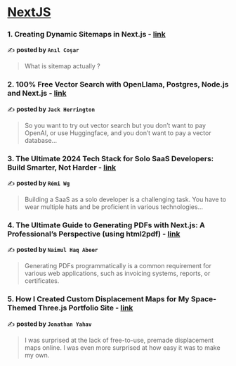 
<h1><a href=https://medium.com/tag/nextjs/recommended target="_blank" rel="noopener noreferrer">NextJS</a></h1>
<h3>1. Creating Dynamic Sitemaps in Next.js - <a href="https://medium.com/@anilcosarsfe/creating-dynamic-sitemaps-in-next-js-636edeac670b" target="_blank" rel="noopener noreferrer">link</a></h3>

✍️ **posted by `Anıl Coşar`**

<blockquote>What is sitemap actually ?</blockquote>

<h3>2. 100% Free Vector Search with OpenLlama, Postgres, Node.js and Next.js - <a href="https://medium.com/javascript-in-plain-english/100-free-vector-search-with-openllama-postgres-nodejs-and-nextjs-e496856766f7" target="_blank" rel="noopener noreferrer">link</a></h3>

✍️ **posted by `Jack Herrington`**

<blockquote>So you want to try out vector search but you don’t want to pay OpenAI, or use Huggingface, and you don’t want to pay a vector database…</blockquote>

<h3>3. The Ultimate 2024 Tech Stack for Solo SaaS Developers: Build Smarter, Not Harder - <a href="https://medium.com/@ixartz/the-ultimate-2024-tech-stack-for-solo-saas-developers-build-smarter-not-harder-011d08292bd1" target="_blank" rel="noopener noreferrer">link</a></h3>

✍️ **posted by `Rémi Wg`**

<blockquote>Building a SaaS as a solo developer is a challenging task. You have to wear multiple hats and be proficient in various technologies…</blockquote>

<h3>4. The Ultimate Guide to Generating PDFs with Next.js: A Professional’s Perspective (using html2pdf) - <a href="https://medium.com/@naimul.h.abeer/the-ultimate-guide-to-generating-pdfs-with-next-js-a-professionals-perspective-using-html2pdf-d97a5f84b69e" target="_blank" rel="noopener noreferrer">link</a></h3>

✍️ **posted by `Naimul Haq Abeer`**

<blockquote>Generating PDFs programmatically is a common requirement for various web applications, such as invoicing systems, reports, or certificates.</blockquote>

<h3>5. How I Created Custom Displacement Maps for My Space-Themed Three.js Portfolio Site - <a href="https://medium.com/javascript-in-plain-english/how-i-created-custom-displacement-maps-for-my-space-themed-three-js-portfolio-site-642b52700941" target="_blank" rel="noopener noreferrer">link</a></h3>

✍️ **posted by `Jonathan Yahav`**

<blockquote>I was surprised at the lack of free-to-use, premade displacement maps online. I was even more surprised at how easy it was to make my own.</blockquote>

